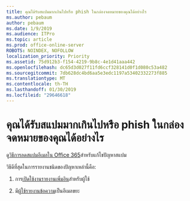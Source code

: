 ```yaml
---
title: คุณได้รับสแปมมากเกินไปหรือ phish ในกล่องจดหมายของคุณได้อย่างไร
ms.author: pebaum
author: pebaum
ms.date: 1/9/2019
ms.audience: ITPro
ms.topic: article
ms.prod: office-online-server
ROBOTS: NOINDEX, NOFOLLOW
localization_priority: Priority
ms.assetid: 75d912b3-f154-4219-9b8c-4e1d41aaa442
ms.openlocfilehash: dc65d3d027f11fd6ccf328141d0f1d080c53a482
ms.sourcegitcommit: 7db628dc4bd6aa5e3edc1197a53402332273f885
ms.translationtype: MT
ms.contentlocale: th-TH
ms.lasthandoff: 01/30/2019
ms.locfileid: "29646618"
---
```

# <a name="are-you-getting-too-much-spam-or-phish-in-your-mailbox"></a>คุณได้รับสแปมมากเกินไปหรือ phish ในกล่องจดหมายของคุณได้อย่างไร

ดู[วิธีการลดสแปมอีเมลใน Office 365](https://docs.microsoft.com/office365/securitycompliance/reduce-spam-email)สำหรับแก้ไขปัญหาสแปม 
  
วิธีดีที่สุดในการรายงานชนิดของปัญหาเหล่านี้คือ: 
  
1. การ[เปิดใช้งานรายงานเพิ่มอิน](https://docs.microsoft.com/office365/securitycompliance/enable-the-report-message-add-in)สำหรับผู้ใช้ 
    
2. มี[ผู้ใช้รายงานข้อความ](https://support.office.com/article/b5caa9f1-cdf3-4443-af8c-ff724ea719d2)เป็นอีเมลขยะ 
    

